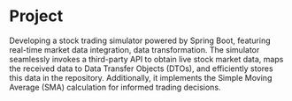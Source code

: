 # Project
Developing a stock trading simulator powered by Spring Boot, featuring real-time market data integration, data transformation. The simulator seamlessly invokes a third-party API to obtain live stock market data, maps the received data to Data Transfer Objects (DTOs), and efficiently stores this data in the repository. Additionally, it implements the Simple Moving Average (SMA) calculation for informed trading decisions.
